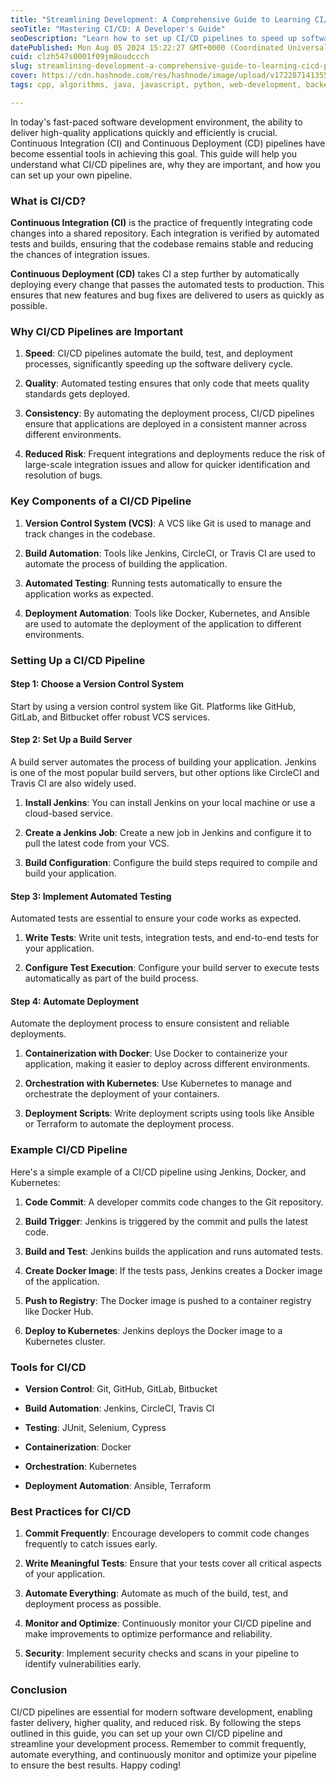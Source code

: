 ```yaml
---
title: "Streamlining Development: A Comprehensive Guide to Learning CI/CD Pipelines"
seoTitle: "Mastering CI/CD: A Developer's Guide"
seoDescription: "Learn how to set up CI/CD pipelines to speed up software delivery, ensure quality, and reduce risks in development"
datePublished: Mon Aug 05 2024 15:22:27 GMT+0000 (Coordinated Universal Time)
cuid: clzh547s0001f09jm8oudccch
slug: streamlining-development-a-comprehensive-guide-to-learning-cicd-pipelines
cover: https://cdn.hashnode.com/res/hashnode/image/upload/v1722871413556/278817f8-7181-465e-8064-c74a26e6969e.jpeg
tags: cpp, algorithms, java, javascript, python, web-development, backend, blockchain, frontend-development, cryptocurrency, ci-cd

---
```


In today's fast-paced software development environment, the ability to deliver high-quality applications quickly and efficiently is crucial. Continuous Integration (CI) and Continuous Deployment (CD) pipelines have become essential tools in achieving this goal. This guide will help you understand what CI/CD pipelines are, why they are important, and how you can set up your own pipeline.

### What is CI/CD?

**Continuous Integration (CI)** is the practice of frequently integrating code changes into a shared repository. Each integration is verified by automated tests and builds, ensuring that the codebase remains stable and reducing the chances of integration issues.

**Continuous Deployment (CD)** takes CI a step further by automatically deploying every change that passes the automated tests to production. This ensures that new features and bug fixes are delivered to users as quickly as possible.

### Why CI/CD Pipelines are Important

1. **Speed**: CI/CD pipelines automate the build, test, and deployment processes, significantly speeding up the software delivery cycle.
    
2. **Quality**: Automated testing ensures that only code that meets quality standards gets deployed.
    
3. **Consistency**: By automating the deployment process, CI/CD pipelines ensure that applications are deployed in a consistent manner across different environments.
    
4. **Reduced Risk**: Frequent integrations and deployments reduce the risk of large-scale integration issues and allow for quicker identification and resolution of bugs.
    

### Key Components of a CI/CD Pipeline

1. **Version Control System (VCS)**: A VCS like Git is used to manage and track changes in the codebase.
    
2. **Build Automation**: Tools like Jenkins, CircleCI, or Travis CI are used to automate the process of building the application.
    
3. **Automated Testing**: Running tests automatically to ensure the application works as expected.
    
4. **Deployment Automation**: Tools like Docker, Kubernetes, and Ansible are used to automate the deployment of the application to different environments.
    

### Setting Up a CI/CD Pipeline

#### Step 1: Choose a Version Control System

Start by using a version control system like Git. Platforms like GitHub, GitLab, and Bitbucket offer robust VCS services.

#### Step 2: Set Up a Build Server

A build server automates the process of building your application. Jenkins is one of the most popular build servers, but other options like CircleCI and Travis CI are also widely used.

1. **Install Jenkins**: You can install Jenkins on your local machine or use a cloud-based service.
    
2. **Create a Jenkins Job**: Create a new job in Jenkins and configure it to pull the latest code from your VCS.
    
3. **Build Configuration**: Configure the build steps required to compile and build your application.
    

#### Step 3: Implement Automated Testing

Automated tests are essential to ensure your code works as expected.

1. **Write Tests**: Write unit tests, integration tests, and end-to-end tests for your application.
    
2. **Configure Test Execution**: Configure your build server to execute tests automatically as part of the build process.
    

#### Step 4: Automate Deployment

Automate the deployment process to ensure consistent and reliable deployments.

1. **Containerization with Docker**: Use Docker to containerize your application, making it easier to deploy across different environments.
    
2. **Orchestration with Kubernetes**: Use Kubernetes to manage and orchestrate the deployment of your containers.
    
3. **Deployment Scripts**: Write deployment scripts using tools like Ansible or Terraform to automate the deployment process.
    

### Example CI/CD Pipeline

Here's a simple example of a CI/CD pipeline using Jenkins, Docker, and Kubernetes:

1. **Code Commit**: A developer commits code changes to the Git repository.
    
2. **Build Trigger**: Jenkins is triggered by the commit and pulls the latest code.
    
3. **Build and Test**: Jenkins builds the application and runs automated tests.
    
4. **Create Docker Image**: If the tests pass, Jenkins creates a Docker image of the application.
    
5. **Push to Registry**: The Docker image is pushed to a container registry like Docker Hub.
    
6. **Deploy to Kubernetes**: Jenkins deploys the Docker image to a Kubernetes cluster.
    

### Tools for CI/CD

* **Version Control**: Git, GitHub, GitLab, Bitbucket
    
* **Build Automation**: Jenkins, CircleCI, Travis CI
    
* **Testing**: JUnit, Selenium, Cypress
    
* **Containerization**: Docker
    
* **Orchestration**: Kubernetes
    
* **Deployment Automation**: Ansible, Terraform
    

### Best Practices for CI/CD

1. **Commit Frequently**: Encourage developers to commit code changes frequently to catch issues early.
    
2. **Write Meaningful Tests**: Ensure that your tests cover all critical aspects of your application.
    
3. **Automate Everything**: Automate as much of the build, test, and deployment process as possible.
    
4. **Monitor and Optimize**: Continuously monitor your CI/CD pipeline and make improvements to optimize performance and reliability.
    
5. **Security**: Implement security checks and scans in your pipeline to identify vulnerabilities early.
    

### Conclusion

CI/CD pipelines are essential for modern software development, enabling faster delivery, higher quality, and reduced risk. By following the steps outlined in this guide, you can set up your own CI/CD pipeline and streamline your development process. Remember to commit frequently, automate everything, and continuously monitor and optimize your pipeline to ensure the best results. Happy coding!